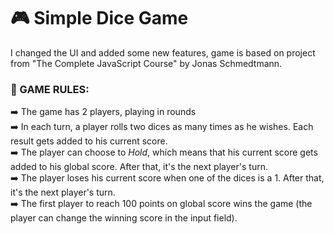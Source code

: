 # 🎮 Simple Dice Game
I changed the UI and added some new features, game is based on project from "The Complete JavaScript Course" by Jonas Schmedtmann. 

### 📑 GAME RULES:
➡️ The game has 2 players, playing in rounds<br/>
➡️ In each turn, a player rolls two dices as many times as he wishes. Each result gets added to his current score.<br/>
➡️ The player can choose to *Hold*, which means that his current score gets added to his global score. After that, it's the next player's turn.<br/>
➡️ The player loses his current score when one of the dices is a 1. After that, it's the next player's turn.<br/>
➡️ The first player to reach 100 points on global score wins the game (the player can change the winning score in the input field).<br/>

